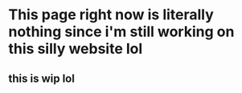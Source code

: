# This page right now is literally nothing since i'm still working on this silly website lol
## this is wip lol
